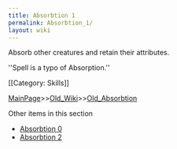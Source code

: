 ```yaml
---
title: Absorbtion 1
permalink: Absorbtion_1/
layout: wiki
---
```

Absorb other creatures and retain their attributes.

''Spell is a typo of Absorption.''

[[Category: Skills]]

[MainPage](/keeperrl_wiki/ "wikilink")>>[Old_Wiki](/keeperrl_wiki/Old_Wiki "wikilink")>>[Old_Absorbtion](/keeperrl_wiki/Old_Absorbtion "wikilink")

Other items in this section
-    [Absorbtion 0](/keeperrl_wiki/Absorbtion_0 "wikilink")
-    [Absorbtion 2](/keeperrl_wiki/Absorbtion_2 "wikilink")
